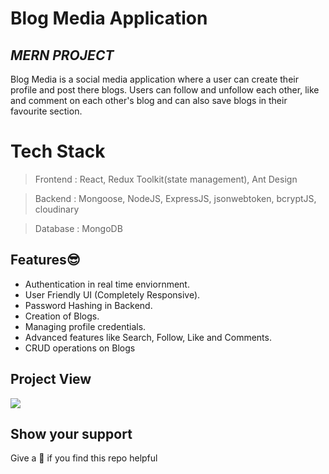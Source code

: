 # Blog Media Application
## _MERN PROJECT_

Blog Media is a social media application where a user can create their profile and post there blogs. Users can follow and unfollow each other, like and comment on each other's blog and can also save blogs in their favourite section.

# Tech Stack
> Frontend : React, Redux Toolkit(state management), Ant Design

> Backend : Mongoose, NodeJS, ExpressJS, jsonwebtoken, bcryptJS, cloudinary

> Database : MongoDB

## Features😎

- Authentication in real time enviornment.
- User Friendly UI (Completely Responsive).
- Password Hashing in Backend.
- Creation of Blogs.
- Managing profile credentials.
- Advanced features like Search, Follow, Like and Comments.
- CRUD operations on Blogs

## Project View
<kbd>![](https://res.cloudinary.com/anshumxn09/image/upload/v1681049306/Blog_Media/localhost_3000_profile_p3ufqf.png)</kbd>

## Show your support
Give a 🌟 if you find this repo helpful
